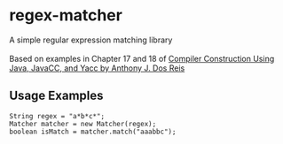 # regex-matcher
A simple regular expression matching library<br>
<br>
Based on examples in Chapter 17 and 18 of 
<a href="https://www.amazon.com/Compiler-Construction-Using-Java-JavaCC/dp/0470949597">
Compiler Construction Using Java, JavaCC, and Yacc by Anthony J. Dos Reis
</a>
## Usage Examples
```
String regex = "a*b*c*";
Matcher matcher = new Matcher(regex);
boolean isMatch = matcher.match("aaabbc");
```
